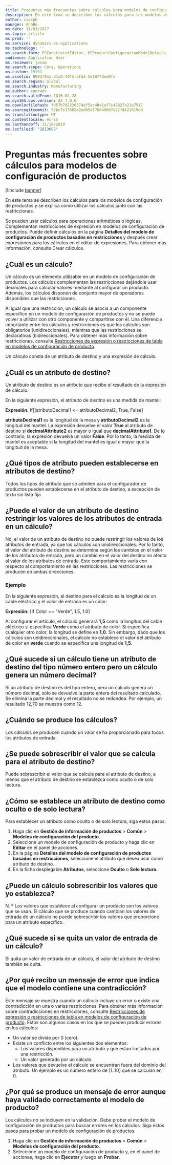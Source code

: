 ```yaml
---
title: Preguntas más frecuentes sobre cálculos para modelos de configuración de productos
description: En este tema se describen los cálculos para los modelos de configuración de productos y se explica cómo utilizar los cálculos junto con las restricciones.
author: cvocph
manager: AnnBe
ms.date: 11/03/2017
ms.topic: article
ms.prod: ''
ms.service: dynamics-ax-applications
ms.technology: ''
ms.search.form: PCConstraintEditor, PCProductConfigurationModelDetails, PCRuntimeConfigurator
audience: Application User
ms.reviewer: josaw
ms.search.scope: Core, Operations
ms.custom: 19191
ms.assetid: 8993f9a1-d1c0-49f5-afd3-5e1077ded0fe
ms.search.region: Global
ms.search.industry: Manufacturing
ms.author: conradv
ms.search.validFrom: 2016-02-28
ms.dyn365.ops.version: AX 7.0.0
ms.openlocfilehash: fd57b702220374ef5ac48e1af7c42827a21e7517
ms.sourcegitcommit: 57bc7e17682e2edb5e1766496b7a22f4621819dd
ms.translationtype: HT
ms.contentlocale: es-ES
ms.lasthandoff: 11/18/2019
ms.locfileid: "2813602"
---
```

# <a name="calculations-for-product-configuration-models-faq"></a>Preguntas más frecuentes sobre cálculos para modelos de configuración de productos

[!include [banner](../includes/banner.md)]

En este tema se describen los cálculos para los modelos de configuración de productos y se explica cómo utilizar los cálculos junto con las restricciones.

Se pueden usar cálculos para operaciones aritméticas o lógicas. Complementan restricciones de expresión en modelos de configuración de productos. Puede definir cálculos en la página **Detalles del modelo de configuración de productos basados en restricciones** y después crear expresiones para los cálculos en el editor de expresiones. Para obtener más información, consulte Crear cálculos.

## <a name="what-is-a-calculation"></a>¿Cuál es un cálculo?
Un cálculo es un elemento utilizable en un modelo de configuración de productos. Los cálculos complementan las restricciones dejándole usar decimales para calcular valores mediante al configurar un producto. Además, los cálculos disponen de conjunto mayor de operadores disponibles que las restricciones.  

Al igual que una restricción, un cálculo se asocia a un componente específico en un modelo de configuración de productos y no se puede volver a utilizar con otro componente y compartirse con él. Una diferencia importante entre los cálculos y restricciones es que los cálculos son obligatorios (unidireccionales), mientras que las restricciones se declarativas (bidireccionales). Para obtener más información sobre restricciones, consulte [Restricciones de expresión o restricciones de tabla en modelos de configuración de producto](expression-constraints-table-constraints-product-configuration-models.md).  

Un cálculo consta de un atributo de destino y una expresión de cálculo.

## <a name="what-is-a-target-attribute"></a>¿Cuál es un atributo de destino?
Un atributo de destino es un atributo que recibe el resultado de la expresión de cálculo.  

En la siguiente expresión, el atributo de destino es una medida de mantel:  

**Expresión:** If\[(atributoDecimal1 &lt;= atributoDecimal2, True, False\]  

**atributoDecimal1** es la longitud de la mesa y **atributoDecimal2** es la longitud del mantel. La expresión devuelve el valor **True** al atributo de destino si **decimalAttribute2** es mayor o igual que **decimalAttribute1**. De lo contrario, la expresión devuelve un valor **False**. Por lo tanto, la medida de mantel es aceptable si la longitud del mantel es igual o mayor que la longitud de la mesa.

## <a name="what-attribute-types-can-be-set-to-target-attributes"></a>¿Qué tipos de atributo pueden establecerse en atributos de destino?
Todos los tipos de atributo que se admiten para el configurador de productos pueden establecerse en el atributo de destino, a excepción de texto sin lista fija.

## <a name="can-the-value-of-a-target-attribute-restrict-the-values-of-the-input-attributes-in-a-calculation"></a>¿Puede el valor de un atributo de destino restringir los valores de los atributos de entrada en un cálculo?
No, el valor de un atributo de destino no puede restringir los valores de los atributos de entrada, ya que los cálculos son unidireccionales. Por lo tanto, el valor del atributo de destino se determina según los cambios en el valor de los atributos de entrada, pero un cambio en el valor del destino no afecta al valor de los atributos de entrada. Este comportamiento varía con respecto al comportamiento en las restricciones. Las restricciones se producen en ambas direcciones.

### <a name="example"></a>Ejemplo

En la siguiente expresión, el destino para el cálculo es la longitud de un cable eléctrico y el valor de entrada es un color:  

**Expresión:** \[If Color == "Verde", 1.5, 1.0\]  

Al configurar el artículo, el cálculo generará **1,5** como la longitud del cable eléctrico si especifica **Verde** como el atributo de color. Si especifica cualquier otro color, la longitud se define en **1,0**. Sin embargo, dado que los cálculos son unidireccionales, el cálculo no establece el valor del atributo de color en **verde** cuando se especifica una longitud de **1,5**.

## <a name="what-happens-if-a-calculation-has-a-target-attribute-of-the-integer-type-but-a-calculation-generates-a-decimal-number"></a>¿Qué sucede si un cálculo tiene un atributo de destino del tipo número entero pero un cálculo genera un número decimal?
Si un atributo de destino es del tipo entero, pero un cálculo genera un número decimal, solo se devuelve la parte entera del resultado calculado. Se elimina la parte decimal y el resultado no se redondea. Por ejemplo, un resultado 12,70 se muestra como 12.

## <a name="when-do-calculations-occur"></a>¿Cuándo se produce los cálculos?
Los cálculos se producen cuando un valor se ha proporcionado para todos los atributos de entrada.

## <a name="can-i-overwrite-the-value-that-is-calculated-for-the-target-attribute"></a>¿Se puede sobrescribir el valor que se calcula para el atributo de destino?
Puede sobrescribir el valor que se calcula para el atributo de destino, a menos que el atributo de destino se establezca como oculto o de solo lectura.

## <a name="how-do-i-set-a-target-attribute-as-hidden-or-read-only"></a>¿Cómo se establece un atributo de destino como oculto o de solo lectura?
Para establecer un atributo como oculto o de solo lectura, siga estos pasos.

1.  Haga clic en **Gestión de información de productos** &gt; **Común** &gt; **Modelos de configuración del producto**.
2.  Seleccione un modelo de configuración de producto y haga clic en **Editar** en el panel de acciones.
3.  En la página **Detalles del modelo de configuración de productos basados en restricciones**, seleccione el atributo que desea usar como atributo de destino.
4.  En la ficha desplegable **Atributos**, seleccione **Oculto** o **Solo lectura**.

## <a name="can-a-calculation-overwrite-the-values-that-i-set"></a>¿Puede un cálculo sobrescribir los valores que yo establezca?
N. º Los valores que establece al configurar un producto son los valores que se usan. El cálculo que se produce cuando cambian los valores de entrada de un cálculo no puede sobrescribir los valores que proporcione para un atributo específico.

## <a name="what-happens-if-i-remove-an-input-value-in-a-calculation"></a>¿Qué sucede si se quita un valor de entrada de un cálculo?
Si quita un valor de entrada de un cálculo, el valor del atributo de destino también se quita.

## <a name="why-do-i-receive-an-error-message-that-says-that-my-model-is-in-contradiction"></a>¿Por qué recibo un mensaje de error que indica que el modelo contiene una contradicción?
Este mensaje se muestra cuando un cálculo incluye un error o existe una contradicción en una o varias restricciones. Para obtener más información sobre contradicciones en restricciones, consulte [Restricciones de expresión o restricciones de tabla en modelos de configuración de producto](expression-constraints-table-constraints-product-configuration-models.md). Estos son algunos casos en los que se pueden producir errores en los cálculos:

-   Un valor se divide por 0 (cero).
-   Existe un conflicto entre los siguientes dos elementos:
    -   Los valores disponibles para un atributo y que están limitados por una restricción.
    -   Un valor generado por un cálculo.
-   Los valores que devuelve el cálculo se encuentran fuera del dominio del atributo. Un ejemplo es un número entero de \[1..10\] que se calculan en 0.

## <a name="why-do-i-receive-an-error-message-even-though-i-successfully-validated-my-product-model"></a>¿Por qué se produce un mensaje de error aunque haya validado correctamente el modelo de producto?
Los cálculos no se incluyen en la validación. Debe probar el modelo de configuración de productos para buscar errores en los cálculos. Siga estos pasos para probar un modelo de configuración de productos.

1.  Haga clic en **Gestión de información de productos** &gt; **Común** &gt; **Modelos de configuración del producto**.
2.  Seleccione un modelo de configuración de producto y, en el panel de acciones, haga clic en **Ejecutar** y luego en **Probar**.




